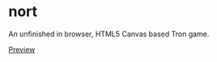 # nort

An unfinished in browser, HTML5 Canvas based Tron game.

[Preview](http://brogand1993.github.io/nort/)

